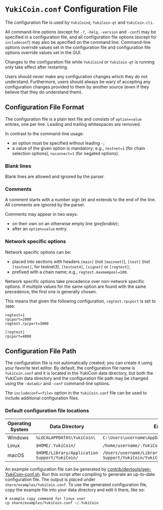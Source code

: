 # `YukiCoin.conf` Configuration File

The configuration file is used by `YukiCoind`, `YukiCoin-qt` and `YukiCoin-cli`.

All command-line options (except for `-?`, `-help`, `-version` and `-conf`) may be specified in a configuration file, and all configuration file options (except for `includeconf`) may also be specified on the command line. Command-line options override values set in the configuration file and configuration file options override values set in the GUI.

Changes to the configuration file while `YukiCoind` or `YukiCoin-qt` is running only take effect after restarting.

Users should never make any configuration changes which they do not understand. Furthermore, users should always be wary of accepting any configuration changes provided to them by another source (even if they believe that they do understand them).

## Configuration File Format

The configuration file is a plain text file and consists of `option=value` entries, one per line. Leading and trailing whitespaces are removed.

In contrast to the command-line usage:
- an option must be specified without leading `-`;
- a value of the given option is mandatory; e.g., `testnet=1` (for chain selection options), `noconnect=1` (for negated options).

### Blank lines

Blank lines are allowed and ignored by the parser.

### Comments

A comment starts with a number sign (`#`) and extends to the end of the line. All comments are ignored by the parser.

Comments may appear in two ways:
- on their own on an otherwise empty line (_preferable_);
- after an `option=value` entry.

### Network specific options

Network specific options can be:
- placed into sections with headers `[main]` (not `[mainnet]`), `[test]` (not `[testnet]`, for testnet3), `[testnet4]`, `[signet]` or `[regtest]`;
- prefixed with a chain name; e.g., `regtest.maxmempool=100`.

Network specific options take precedence over non-network specific options.
If multiple values for the same option are found with the same precedence, the
first one is generally chosen.

This means that given the following configuration, `regtest.rpcport` is set to `3000`:

```
regtest=1
rpcport=2000
regtest.rpcport=3000

[regtest]
rpcport=4000
```

## Configuration File Path

The configuration file is not automatically created; you can create it using your favorite text editor. By default, the configuration file name is `YukiCoin.conf` and it is located in the YukiCoin data directory, but both the YukiCoin data directory and the configuration file path may be changed using the `-datadir` and `-conf` command-line options.

The `includeconf=<file>` option in the `YukiCoin.conf` file can be used to include additional configuration files.

### Default configuration file locations

Operating System | Data Directory | Example Path
-- | -- | --
Windows | `%LOCALAPPDATA%\YukiCoin\` | `C:\Users\username\AppData\Local\YukiCoin\YukiCoin.conf`
Linux | `$HOME/.YukiCoin/` | `/home/username/.YukiCoin/YukiCoin.conf`
macOS | `$HOME/Library/Application Support/YukiCoin/` | `/Users/username/Library/Application Support/YukiCoin/YukiCoin.conf`

An example configuration file can be generated by [contrib/devtools/gen-YukiCoin-conf.sh](../contrib/devtools/gen-YukiCoin-conf.sh).
Run this script after compiling to generate an up-to-date configuration file.
The output is placed under `share/examples/YukiCoin.conf`.
To use the generated configuration file, copy the example file into your data directory and edit it there, like so:

```
# example copy command for linux user
cp share/examples/YukiCoin.conf ~/.YukiCoin
```
